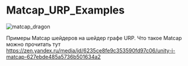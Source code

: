 # Matcap_URP_Examples

![matcap_dragon](https://avatars.mds.yandex.net/get-zen_doc/4782316/pub_627ebde485a5736b501634a2_627ed8a55003d62f965d3ec4/scale_1200)

Примеры Matcap шейдеров на шейдер графе URP. Что такое Matcap можно прочитать тут https://zen.yandex.ru/media/id/6235ce8fe9c353590fd97c06/unity-i-matcap-627ebde485a5736b501634a2
